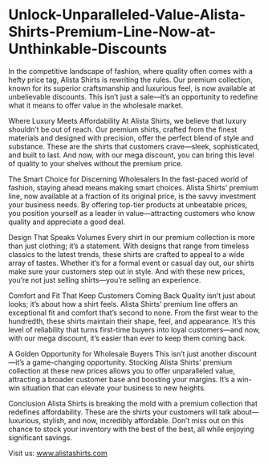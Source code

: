 # Unlock-Unparalleled-Value-Alista-Shirts-Premium-Line-Now-at-Unthinkable-Discounts
In the competitive landscape of fashion, where quality often comes with a hefty price tag, Alista Shirts is rewriting the rules. Our premium collection, known for its superior craftsmanship and luxurious feel, is now available at unbelievable discounts. This isn’t just a sale—it’s an opportunity to redefine what it means to offer value in the wholesale market.

Where Luxury Meets Affordability
At Alista Shirts, we believe that luxury shouldn’t be out of reach. Our premium shirts, crafted from the finest materials and designed with precision, offer the perfect blend of style and substance. These are the shirts that customers crave—sleek, sophisticated, and built to last. And now, with our mega discount, you can bring this level of quality to your shelves without the premium price.

The Smart Choice for Discerning Wholesalers
In the fast-paced world of fashion, staying ahead means making smart choices. Alista Shirts’ premium line, now available at a fraction of its original price, is the savvy investment your business needs. By offering top-tier products at unbeatable prices, you position yourself as a leader in value—attracting customers who know quality and appreciate a good deal.

Design That Speaks Volumes
Every shirt in our premium collection is more than just clothing; it’s a statement. With designs that range from timeless classics to the latest trends, these shirts are crafted to appeal to a wide array of tastes. Whether it’s for a formal event or casual day out, our shirts make sure your customers step out in style. And with these new prices, you’re not just selling shirts—you’re selling an experience.

Comfort and Fit That Keep Customers Coming Back
Quality isn’t just about looks; it’s about how a shirt feels. Alista Shirts’ premium line offers an exceptional fit and comfort that’s second to none. From the first wear to the hundredth, these shirts maintain their shape, feel, and appearance. It’s this level of reliability that turns first-time buyers into loyal customers—and now, with our mega discount, it’s easier than ever to keep them coming back.

A Golden Opportunity for Wholesale Buyers
This isn’t just another discount—it’s a game-changing opportunity. Stocking Alista Shirts’ premium collection at these new prices allows you to offer unparalleled value, attracting a broader customer base and boosting your margins. It’s a win-win situation that can elevate your business to new heights.

Conclusion
Alista Shirts is breaking the mold with a premium collection that redefines affordability. These are the shirts your customers will talk about—luxurious, stylish, and now, incredibly affordable. Don’t miss out on this chance to stock your inventory with the best of the best, all while enjoying significant savings.

Visit us: www.alistashirts.com
